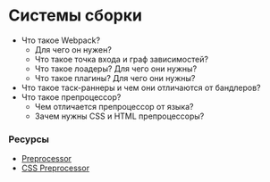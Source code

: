 # Системы сборки

* Что такое Webpack?
  * Для чего он нужен?
  * Что такое точка входа и граф зависимостей?
  * Что такое лоадеры? Для чего они нужны?
  * Что такое плагины? Для чего они нужны?
* Что такое таск-раннеры и чем они отличаются от бандлеров?
* Что такое препроцессор? 
  * Чем отличается препроцессор от языка?
  * Зачем нужны CSS и HTML препроцессоры?

### Ресурсы
* [Preprocessor](https://en.wikipedia.org/wiki/Preprocessor)
* [CSS Preprocessor](https://developer.mozilla.org/en-US/docs/Glossary/CSS_preprocessor)

